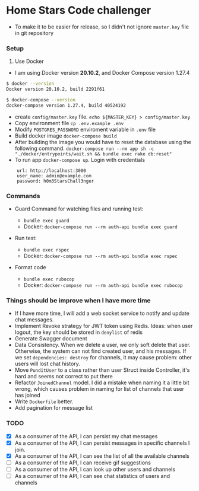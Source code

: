 # Home Stars Code challenger

- To make it to be easier for release, so I didn't not ignore `master.key` file in git repository
### Setup

1. Use Docker

- I am using Docker version **20.10.2**, and Docker Compose version 1.27.4

```bash
$ docker --version
Docker version 20.10.2, build 2291f61

$ docker-compose --version
docker-compose version 1.27.4, build 40524192
```

- create `config/master.key` file. `echo ${MASTER_KEY} > config/master.key`
- Copy environment file `cp .env.example .env`
- Modify `POSTGRES_PASSWORD` enviroment variable in `.env` file
- Build docker image `docker-compose build`
- After building the image you would have to reset the database using the following
  command. `docker-compose run --rm app sh -c  "./docker/entrypoints/wait.sh && bundle exec rake db:reset"`
- To run app `docker-compose up`. Login with credentials

```
    url: http://localhost:3000
    user_name: admin@example.com
    password: h0m3StarsChall3nger
```

### Commands

- Guard Command for watching files and running test:
    + `bundle exec guard`
    + Docker: `docker-compose run --rm auth-api bundle exec guard`

- Run test:
    + `bundle exec rspec`
    + Docker: `docker-compose run --rm auth-api bundle exec rspec`

- Format code
    + `bundle exec rubocop`
    + Docker: `docker-compose run --rm auth-api bundle exec rubocop`

### Things should be improve when I have more time

- If I have more time, I will add a web socket service to notify and update chat messages.
- Implement Revoke strategy for JWT token using Redis. Ideas: when user logout, the key should be stored in `denylist`
  of redis
- Generate Swagger document
- Data Consistency. When we delete a user, we only soft delete that user. Otherwise, the system can not find created
  user, and his messages. If we set `dependencies: destroy` for channels, it may cause problem: other users will lost
  chat history.
- Move `PunditUser` to a class rather than user Struct inside Controller, it's hard and seems not correct to put there
- Refactor `JoinedChannel` model. I did a mistake when naming it a little bit wrong, which causes problem in naming for
  list of channels that user has joined
- Write `Dockerfile` better.
- Add pagination for message list

### TODO

- [x] As a consumer of the API, I can persist my chat messages
- [x] As a consumer of the API, I can persist messages in specific channels I join.
- [x] As a consumer of the API, I can see the list of all the available channels
- [ ] As a consumer of the API, I can receive gif suggestions
- [ ] As a consumer of the API, I can look up other users and channels
- [ ] As a consumer of the API, I can see chat statistics of users and channels
